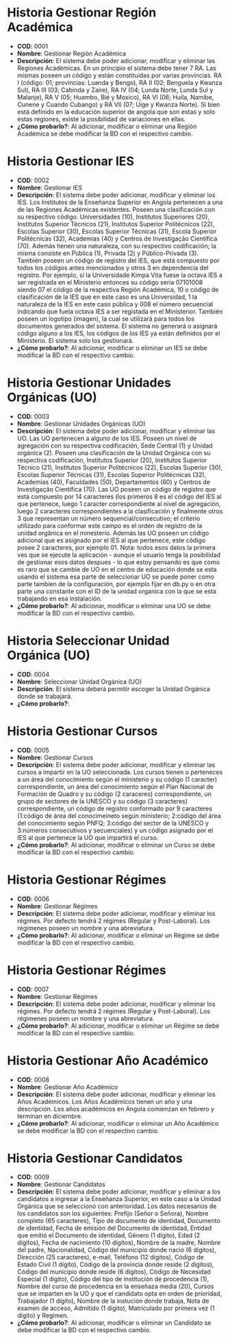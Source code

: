 # Historia Gestionar Región Académica

+ **COD**: 0001
+ **Nombre**: Gestionar Región Académica
+ **Descripción**: El sistema debe poder adicionar, modificar y eliminar las Regiones Académicas. En un principio el sistema debe tener 7 RA. Las mismas poseen un código y están constituidas por varias provincias. RA I (código: 01; provincias: Luanda y Bengo), RA II (02; Benguela y Kwanza Sul), RA III (03; Cabinda y Zaire), RA IV (04; Lunda Norte, Lunda Sul y Malanje), RA V (05; Huambo, Bié y Moxico), RA VI (06; Huíla, Namibe, Cunene y Cuando Cubango) y RA VII (07; Uíge y Kwanza Norte). Si bien está definido en la educación superior de angola que son estas y solo estas regiones, existe la posibilidad de variaciones en ellas. 
+ **¿Cómo probarlo?**: Al adicionar, modificar o eliminar una Región Académica se debe modificar la BD con el respectivo cambio.

# Historia Gestionar IES

+ **COD**: 0002
+ **Nombre**: Gestionar IES
+ **Descripción**: El sistema debe poder adicionar, modificar y eliminar los IES. Los Institutos de la Enseñanza Superior en Angola pertenecen a una de las Regiones Académicas existentes. Poseen una clasificación con su respectivo código. Universidades (10), Institutos Superiores (20), Institutos Superior Técnicos (21), Institutos Superior Politécnicos (22), Escolas Superior (30), Escolas Superior Técnicas (31), Escola Superior Politécnicas (32), Academias (40) y Centros de Investigação Científica (70). Además tienen una naturaleza, con su respectivo codificación; la misma consiste en Pública (1), Privada (2) y Público-Privada (3). También poseen un código de registro del IES, que está compuesto por todos los códigos antes mencionados y otros 3 en dependencia del registro. Por ejemplo, si la Universidade Kimpa Vita fuese la octava IES a ser registrada en el Ministerio entonces su código seria 07101008 siendo 07 el código de la respectiva Región Académica, 10 o código de clasificación de la IES que en este caso es una Universidad, 1 la naturaleza de la IES en este caso pública y 008 el número secuencial indicando que fuela octava IES a ser registada en el Ministerior. También poseen un logotipo (imagen), la cual se utilizará para todos los documentos generados del sistema. El sistema no generará o asignará código alguno a los IES, los códigos de los IES ya están definidos por el Ministerio. El sistema solo los gestionará.
+ **¿Cómo probarlo?**: Al adicionar, modificar o eliminar un IES se debe modificar la BD con el respectivo cambio.

# Historia Gestionar Unidades Orgánicas (UO)

+ **COD**: 0003
+ **Nombre**: Gestionar Unidades Orgánicas (UO)
+ **Descripción**: El sistema debe poder adicionar, modificar y eliminar las UO. Las UO pertenecen a alguno de los IES. Poseen un nivel de agregación con su respectiva codificación, Sede Central (1) y Unidad orgánica (2). Poseen una clasificación de la Unidad Orgánica con su respectiva codificación, Institutos Superior (20), Institutos Superior Técnico (21), Institutos Superior Politécnicos (22), Escolas Superior (30), Escolas Superior Técnicas (31), Escolas Superior Politécnicas (32), Academias (40), Faculdades (50), Departamentos (60) y Centros de Investigação Científica (70). Las UO poseen un código de registro que está compuesto por 14 caracteres (los primeros 8 es el código del IES al que pertenece, luego 1 caracter correspondiente al nivel de agregación, luego 2 caracteres correspondientes a la clasificación y finalmente otros 3 que representan un número sequencial/consecutivo; el criterio utilizado para conformar este campo es el orden de registro de la unidad orgânica en el minesterio. Además las UO poseen un código adicional que es asignado por el IES al que pertenece, este código posee 2 caracteres, por ejemplo 01.  Nota: todos esos datos la primera ves que se ejecute la aplicación - aunque el usuario tenga la posibilidad de gestionar esos datos despues - lo que estoy pensando es que como es raro que se cambie de UO en el centro de educación donde se esta usando el sistema esa parte de seleccionar UO se puede poner como parte tambien de la configuración, por ejemplo fijar en db.py o en otra parte una constante con el ID de la unidad organica con la que se esta trabajando en esa instalación.
+ **¿Cómo probarlo?**: Al adicionar, modificar o eliminar una UO se debe modificar la BD con el respectivo cambio.

# Historia Seleccionar Unidad Orgánica (UO)

+ **COD**: 0004
+ **Nombre**: Seleccionar Unidad Orgánica (UO)
+ **Descripción**: El sistema deberá permitir escoger la Unidad Orgánica donde se trabajará. 
+ **¿Cómo probarlo?**: 

# Historia Gestionar Cursos

+ **COD**: 0005
+ **Nombre**: Gestionar Cursos
+ **Descripción**: El sistema debe poder adicionar, modificar y eliminar las cursos a impartir en la UO seleccionada. Los cursos tienen o perteneces a un área del conocimiento según el ministerio y su código (1 caracter) correspondiente, un área del conocimiento según el Plan Nacional de Formación de Quadro y su código (2 caraceres) correspondiente, un grupo de sectores de la UNESCO y su código (3 caracteres) correspondiente, un código de registro conformado por 9 caracteres (1:código de área del conocimeineto según ministerio; 2:código del área del conocimiento según PNFQ; 3:código del sector de la UNESCO y 3:números consecutivos y secuenciales) y un código asignado por el IES al que pertenece la UO que impartirá el curso.
+ **¿Cómo probarlo?**: Al adicionar, modificar o eliminar un Curso se debe modificar la BD con el respectivo cambio.

# Historia Gestionar Régimes

+ **COD**: 0006
+ **Nombre**: Gestionar Régimes
+ **Descripción**: El sistema debe poder adicionar, modificar y eliminar los régimes. Por defecto tendrá 2 régimes (Regular y Post-Laboral). Los régimenes poseen un nombre y una abreviatura.
+ **¿Cómo probarlo?**: Al adicionar, modificar o eliminar un Régime se debe modificar la BD con el respectivo cambio.

# Historia Gestionar Régimes

+ **COD**: 0007
+ **Nombre**: Gestionar Régimes
+ **Descripción**: El sistema debe poder adicionar, modificar y eliminar los régimes. Por defecto tendrá 2 régimes (Regular y Post-Laboral). Los régimenes poseen un nombre y una abreviatura.
+ **¿Cómo probarlo?**: Al adicionar, modificar o eliminar un Régime se debe modificar la BD con el respectivo cambio.

# Historia Gestionar Año Académico

+ **COD**: 0008
+ **Nombre**: Gestionar Año Académico
+ **Descripción**: El sistema debe poder adicionar, modificar y eliminar los Años Académicos. Los Años Académicos tienen un año y una descripción. Los años académicos en Angola comienzan en febrero y terminan en diciembre.
+ **¿Cómo probarlo?**: Al adicionar, modificar o eliminar un Año Académico se debe modificar la BD con el respectivo cambio.

# Historia Gestionar Candidatos

+ **COD**: 0009
+ **Nombre**: Gestionar Candidatos
+ **Descripción**: El sistema debe poder adicionar, modificar y eliminar a los candidatos a ingresar a la Enseñanza Superior, en este caso a la Unidad Orgánica que se seleccionó con anterioridad. Los datos necesarios de los candidatos son los siguientes: Prefijo (Señor o Señora), Nombre completo (65 caracteres), Tipo de documento de identidad, Documento de identidad, Fecha de emisión del Documento de identidad, Entidad que emitió el Documento de identidad, Género (1 dígito), Edad (2 dígitos), Fecha de nacimiento (10 dígitos), Nombre de la madre, Nombre del padre, Nacionalidad, Código del municipio donde nació (6 dígitos), Dirección (25 caracteres), e-mail, Teléfono (12 dígitos), Código de Estado Civil (1 dígito), Código de la provincia donde reside (2 dígitos), Código del municipio donde reside (6 dígitos), Código de Necesidad Especial (1 dígito), Código del tipo de institución de procedencia (1), Nombre del curso de procedencia en la enseñaza media (20), Cursos que se imparten en la UO y que el candidato opta en orden de prioridad, Trabajador (1 dígito), Nombre de la instución donde trabaja, Nota de examen de acceso, Admitido (1 dígito), Matriculado por primera vez (1 digito) y Regimen. 
+ **¿Cómo probarlo?**: Al adicionar, modificar o eliminar un Candidato se debe modificar la BD con el respectivo cambio.


